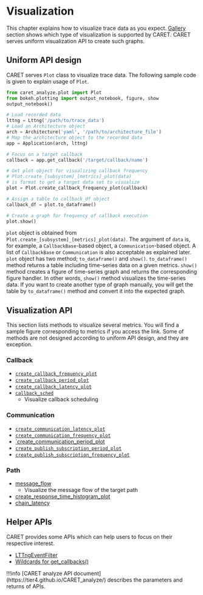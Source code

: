 # Visualization

This chapter explains how to visualize trace data as you expect. [Gallery](../gallery.md) section shows which type of visualization is supported by CARET. CARET serves uniform visualization API to create such graphs.

## Uniform API design

CARET serves `Plot` class to visualize trace data. The following sample code is given to explain usage of `Plot`.

```python
from caret_analyze.plot import Plot
from bokeh.plotting import output_notebook, figure, show
output_notebook()

# Load recorded data
lttng = Lttng('/path/to/trace_data')
# Load an Architecture object
arch = Architecture('yaml', '/path/to/architecture_file')
# Map the architecture object to the recorded data
app = Application(arch, lttng)

# Focus on a target callback
callback = app.get_callback('/target/callback/name')

# Get plot object for visualizing callback frequency
# Plot.create_[subsystem]_[metrics]_plot(data)
# is format to get a target data set to visualize
plot = Plot.create_callback_frequency_plot(callback)

# Assign a table to callback_df object
callback_df = plot.to_dataframe()

# Create a graph for frequency of callback execution
plot.show()
```

`plot` object is obtained from `Plot.create_[subsystem]_[metrics]_plot(data)`. The argument of `data` is, for example, a `CallbackBase`-based object, a `Communication`-based object. A list of `CallbackBase` or `Communication` is also acceptable as explained later.  
`plot` object has two method; `to_dataframe()` and `show()`.
`to_dataframe()` method returns a table including time-series data on a given metrics.
`show()` method creates a figure of time-series graph and returns the corresponding figure handler. In other words, `show()` method visualizes the time-series data.
If you want to create another type of graph manually, you will get the table by `to_dataframe()` method and convert it into the expected graph.

## Visualization API

This section lists methods to visualize several metrics. You will find a sample figure corresponding to metrics if you access the link.
Some of methods are not designed according to uniform API design, and they are exception.

### Callback

- [`create_callback_frequency_plot`](./callback/index.md#execution-frequency)
- [`create_callback_period_plot`](./callback/index.md#period)
- [`create_callback_latency_plot`](./callback/index.md#latency)
- [`callback_sched`](./callback/callback_scheduling_visualization.md)
  - Visualize callback scheduling

### Communication

- [`create_communication_latency_plot`](./communication/index.md#latency)
- [`create_communication_frequency_plot`](./communication/index.md#frequency)
- [`create_communication_period_plot](./communication/index.md#period)
- [`create_publish_subscription_period_plot`](./communication/publish_subscription.md#period)
- [`create_publish_subscription_frequency_plot`](./communication/publish_subscription.md#frequency)

### Path

- [message_flow](./path/message_flow.md)
  - Visualize the message flow of the target path
- [create_response_time_histogram_plot](./path/response_time.md)
- [chain_latency](./path/chain_latency.md)

## Helper APIs

CARET provides some APIs which can help users to focus on their respective interest.

- [LTTngEventFilter](./filter/lttng_event_filter.md)
- [Wildcards for get_callbacks()](./search/wildcards_for_get_callbacks.md)

<prettier-ignore-start>
!!!info
    [CARET analyze API document](https://tier4.github.io/CARET_analyze/) describes the parameters and returns of APIs.
<prettier-ignore-end>

